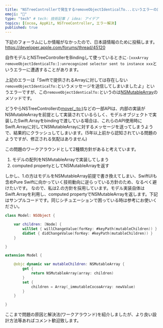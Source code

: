 ```yaml
---
title: "NSTreeControllerで発生するremoveObjectIdenticalTo...というエラーの原因・解決"
emoji: "🦁"
type: "tech" # tech: 技術記事 / idea: アイデア
topics: [Cocoa, AppKit, NSTreeController, エラー解決]
published: true
---
```


下記のフォーラムにしか情報がなかったので、日本語情報のために投稿します。
https://developer.apple.com/forums/thread/45120

自作モデルとNSTreeControllerをBindingして使っているときに`-[xxxArray removeObjectIdenticalTo:]:unrecognized selector sent to instance xxx`というエラーに遭遇することがあります。

上記のエラーは「Swiftで提供されるArrayに対しては存在しない`removeObjectIdenticalTo:`というメッセージを送信してしまいましたよ」というエラーですが、この`removeObjectIdenticalTo:`というのは[NSMutableArray](https://developer.apple.com/documentation/foundation/nsmutablearray)のメソッドです。

どうやらNSTreeControllerの[move(_:to:)](https://developer.apple.com/documentation/appkit/nstreecontroller/1532133-move)などの一部APIは、内部の実装がNSMutableArrayを前提として実装されているらしく、モデルオブジェクトで実装したSwift.Arrayをbindingで渡している場合は、これらのAPI使用時にSwift.Arrayに対してNSMutableArrayに対するメッセージを送ってしまうようで、結果的にクラッシュしてしまいます。(5年以上前から認知されている問題のようですが、修正される気配はありません)

この問題のワークアラウンドとして2種類方針があると考えています。
1. モデルの配列をNSMutableArrayで実装してしまう
2. computed propertyとしてNSMutableArrayを返す

しかし、1.の方はモデルをNSMutableArray前提で書き換えてしまい、SwiftUIも含めPure Swiftに向かっていく技術動向に逆らっている方針のため、なるべく避けたいです。
なので、私は2.の方針を採用しています。モデル実装自体はSwift.Arrayを利用し、computed propertyでNSMutableArrayを返します。下記はサンプルコードです。同じシチュエーションで困っている時は参考にお使いください。

```swift
class Model: NSObject {

    var children: [Node] {
        willSet { willChangeValue(forKey: #keyPath(mutableChildren)) }
        didSet { didChangeValue(forKey: #keyPath(mutableChildren)) }
    }

}

extension Model {

    @objc dynamic var mutableChildren: NSMutableArray {
        get {
            return NSMutableArray(array: children)
        }
        set {
            children = Array(_immutableCocoaArray: newValue)
        }
    }

}

```

ここまで問題の原因と解決法(ワークアラウンド)を紹介しましたが、より良い設計方法等あればコメント歓迎致します。